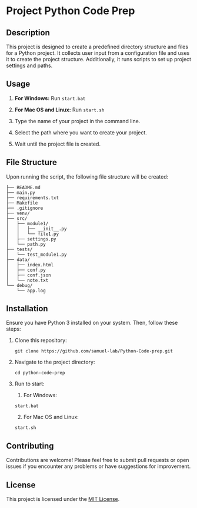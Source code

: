 # Project Python Code Prep

## Description
This project is designed to create a predefined directory structure and files for a Python project. It collects user input from a configuration file and uses it to create the project structure. Additionally, it runs scripts to set up project settings and paths.

## Usage
1. **For Windows:**
    Run `start.bat`

2. **For Mac OS and Linux:**
    Run `start.sh`

3. Type the name of your project in the command line.

4. Select the path where you want to create your project.

5. Wait until the project file is created.

## File Structure
Upon running the script, the following file structure will be created:
```
├── README.md 
├── main.py 
├── requirements.txt
├── Makefile
├── .gitignore
├── venv/
├── src/
│   ├── module1/
│   │   ├── __init__.py
│   │   └── file1.py
│   ├── settings.py
│   └── path.py
├── tests/
│   └── test_module1.py
├── data/
│   ├── index.html
│   ├── conf.py
│   ├── conf.json
│   └── note.txt
└── debug/
    └── app.log
```

## Installation
Ensure you have Python 3 installed on your system. Then, follow these steps:

1. Clone this repository:
    ```
    git clone https://github.com/samuel-lab/Python-Code-prep.git
    ```
2. Navigate to the project directory:
    ```
    cd python-code-prep
    ```
3. Run to start:
    1. For Windows:
     ```
     start.bat
     ```

    2. For Mac OS and Linux: 
    ```
    start.sh
    ```

## Contributing
Contributions are welcome! Please feel free to submit pull requests or open issues if you encounter any problems or have suggestions for improvement.

## License
This project is licensed under the [MIT License](LICENSE).
